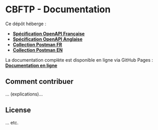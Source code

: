 # CBFTP - Documentation

Ce dépôt héberge :

- [**Spécification OpenAPI Française**](docs/openapi/cbftp-openapi_fr.yaml)
- [**Spécification OpenAPI Anglaise**](docs/openapi/cbftp-openapi_en.yaml)
- [**Collection Postman FR**](docs/postman/postman_collection_fr.json)
- [**Collection Postman EN**](docs/postman/postman_collection_en.json)

La documentation complète est disponible en ligne via GitHub Pages :
[**Documentation en ligne**](https://<votre-user>.github.io/<votre-repo>/)

## Comment contribuer

... (explications)...

## License

... etc.
